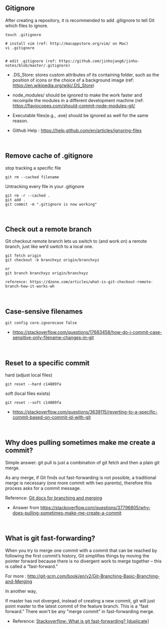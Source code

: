 ## Gitignore

After creating a repository, it is recommended to add .gitignore to tell Git which files to ignore.

```
touch .gitignore

# install vim (ref: http://macappstore.org/vim/ on Mac)
vi .gitignore


# edit .gitignore (ref: https://github.com/jinhojang6/jinho-notes/blob/master/.gitignore)
```

- .DS_Store: stores custom attributes of its containing folder, such as the position of icons or the choice of a background image (ref: https://en.wikipedia.org/wiki/.DS_Store)

- node_modules/ should be ignored to make the work faster and recompile the modules in a different development machine (ref: https://flaviocopes.com/should-commit-node-modules-git/

- Executable files(e.g., .exe) should be ignored as well for the same reason.

- Github Help : https://help.github.com/en/articles/ignoring-files

<br/>

## Remove cache of .gitignore
stop tracking a specific file
```
git rm --cached filename
```

Untracking every file in your .gitignore
```
git rm -r --cached .
git add .
git commit -m ".gitignore is now working"
```

<br/>

## Check out a remote branch 
Git checkout remote branch lets us switch to (and work on) a remote branch, just like we’d switch to a local one.
```
git fetch origin
git checkout -b branchxyz origin/branchxyz

or 
git branch branchxyz origin/branchxyz

reference: https://dzone.com/articles/what-is-git-checkout-remote-branch-how-it-works-wh
```

<br/>

## Case-sensive filenames
```
git config core.ignorecase false
```
- https://stackoverflow.com/questions/17683458/how-do-i-commit-case-sensitive-only-filename-changes-in-git

<br/>

## Reset to a specific commit
hard (adjust local files)
```
git reset --hard c14809fa
```

soft (local files exists)
```
git reset --soft c14809fa
```
- https://stackoverflow.com/questions/3639115/reverting-to-a-specific-commit-based-on-commit-id-with-git

<br/>


## Why does pulling sometimes make me create a commit?
Simple answer: git pull is just a combination of git fetch and then a plain git merge.

As any merge, if Git finds out fast-forwarding is not possible, a traditional merge is necessary (one more commit with two parents), therefore this process asks for a commit message.

Reference: [Git docs for branching and merging](https://git-scm.com/book/en/v2/Git-Branching-Basic-Branching-and-Merging)

- Answer from https://stackoverflow.com/questions/37796805/why-does-pulling-sometimes-make-me-create-a-commit

<br/>

## What is git fast-forwarding?
When you try to merge one commit with a commit that can be reached by following the first commit’s history, Git simplifies things by moving the pointer forward because there is no divergent work to merge together – this is called a “fast-forward.”

For more : http://git-scm.com/book/en/v2/Git-Branching-Basic-Branching-and-Merging

In another way,

If master has not diverged, instead of creating a new commit, git will just point master to the latest commit of the feature branch. This is a “fast forward.” There won't be any "merge commit" in fast-forwarding merge.

- Reference: [Stackoverflow: What is git fast-forwarding? [duplicate]](https://stackoverflow.com/questions/29673869/what-is-git-fast-forwarding)
